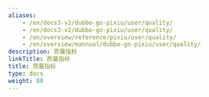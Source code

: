 ```yaml
---
aliases:
    - /en/docs3-v2/dubbo-go-pixiu/user/quality/
    - /en/docs3-v2/dubbo-go-pixiu/user/quality/
    - /en/overview/reference/pixiu/user/quality/
    - /en/overview/mannual/dubbo-go-pixiu/user/quality/
description: 质量指标
linkTitle: 质量指标
title: 质量指标
type: docs
weight: 80
---
```


